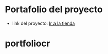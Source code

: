 # Portafolio del proyecto

- link del proyecto: <a href="https://cimpy414.github.io/beauty_geek_cr/" target="_blank">Ir a la tienda</a>
# portfoliocr
